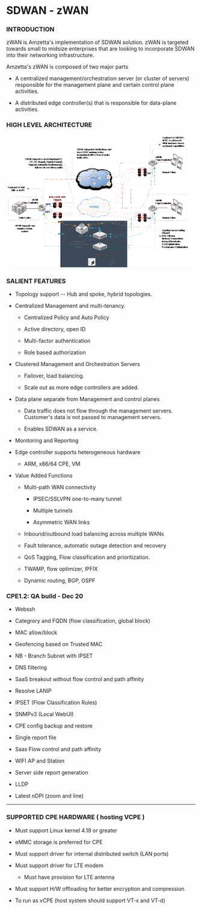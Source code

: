 # SDWAN - zWAN

### INTRODUCTION

zWAN is Amzetta's implementation of SDWAN solution. zWAN is targeted
towards small to midsize enterprises that are looking to incorporate
SDWAN into their networking infrastructure.

Amzetta's zWAN is composed of two major parts

-   A centralized management/orchestration server (or cluster of
    servers) responsible for the management plane and certain control
    plane activities.

-   A distributed edge controller(s) that is responsible for data-plane
    activities.

### HIGH LEVEL ARCHITECTURE

![](images/image1.png)

### SALIENT FEATURES

-   Topology support -- Hub and spoke, hybrid topologies.

-   Centralized Management and multi-tenancy.

    -   Centralized Policy and Auto Policy

    -   Active directory, open ID

    -   Multi-factor authentication

    -   Role based authorization

-   Clustered Management and Orchestration Servers

    -   Failover, load balancing.

    -   Scale out as more edge controllers are added.

-   Data plane separate from Management and control planes

    -   Data traffic does not flow through the management servers.
        Customer's data is not passed to management servers.

    -   Enables SDWAN as a service.

-   Monitoring and Reporting

-   Edge controller supports heterogeneous hardware

    -   ARM, x86/64 CPE, VM

-   Value Added Functions

    -   Multi-path WAN connectivity

        -   IPSEC/SSLVPN one-to-many tunnel

        -   Multiple tunnels

        -   Asymmetric WAN links

    -   Inbound/outbound load balancing across multiple WANs

    -   Fault tolerance, automatic outage detection and recovery

    -   QoS Tagging, Flow classification and prioritization.

    -   TWAMP, flow optimizer, IPFIX

    -   Dynamic routing, BGP, OSPF


### CPE1.2: QA build - Dec 20
    
-  Webssh

-  Categrory and FQDN (flow classification, global block)

-  MAC allow/block

-  Geofencing based on Trusted MAC

-  NB - Branch Subnet with IPSET

-  DNS filtering

-  SaaS breakout without flow control and path affinity

-  Resolve LANIP

-  IPSET (Flow Classification Rules)

-  SNMPv3 (Local WebUI)

-  CPE config backup and restore

-  Single report file

-  Saas Flow control and path affinity

-  WIFI AP and Station

-  Server side report generation

-  LLDP

-  Latest nDPI (zoom and line)
  -----------------------------------------------------------------------

### SUPPORTED CPE HARDWARE ( hosting VCPE ) 

-   Must support Linux kernel 4.19 or greater

-   eMMC storage is preferred for CPE

-   Must support driver for internal distributed switch (LAN ports)

-   Must support driver for LTE modem

    -   Must have provision for LTE antenna

-   Must support H/W offloading for better encryption and compression

-   To run as vCPE (host system should support VT-x and VT-d)